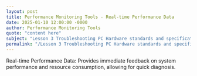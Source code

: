 ```yaml
---
layout: post
title: Performance Monitoring Tools - Real-time Performance Data
date: 2025-01-10 12:00:00 -0000
author: Performance Monitoring Tools
quote: "content here"
subject: "Lesson 3 Troubleshooting PC Hardware standards and specifications"
permalink: "/Lesson 3 Troubleshooting PC Hardware standards and specifications/Performance Monitoring Tools/Performance Monitoring Tools - Real-time Performance Data"
---
```


Real-time Performance Data: Provides immediate feedback on system performance and resource consumption, allowing for quick diagnosis.

